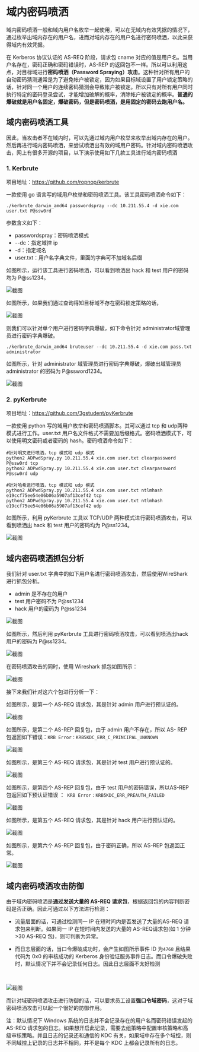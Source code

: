 # 域内密码喷洒

域内密码喷洒一般和域内用户名枚举一起使用，可以在无域内有效凭据的情况下，通过枚举出域内存在的用户名，进而对域内存在的用户名进行密码喷洒，以此来获得域内有效凭据。

在 Kerberos 协议认证的 AS-REQ 阶段，请求包 cname 对应的值是用户名。当用户名存在，密码正确和密码错误时，AS-REP 的返回包不一样。所以可以利用这点，对目标域进行**密码喷洒（Password Spraying）攻击**。这种针对所有用户的自动密码猜测通常是为了避免帐户被锁定，因为如果目标域设置了用户锁定策略的话，针对同一个用户的连续密码猜测会导致帐户被锁定。所以只有对所有用户同时执行特定的密码登录尝试，才能增加破解的概率，消除帐户被锁定的概率。**普通的爆破就是用户名固定，爆破密码，但是密码喷洒，是用固定的密码去跑用户名。**

## 域内密码喷洒工具

因此，当攻击者不在域内时，可以先通过域内用户枚举来枚举出域内存在的用户。然后再进行域内密码喷洒，来尝试喷洒出有效的域用户密码。针对域内密码喷洒攻击，网上有很多开源的项目，以下演示使用如下几款工具进行域内密码喷洒

### 1. Kerbrute

项目地址：https://github.com/ropnop/kerbrute

一款使用 go 语言写的域用户枚举和密码喷洒工具。该工具密码喷洒命令如下：

```
./kerbrute_darwin_amd64 passwordspray --dc 10.211.55.4 -d xie.com user.txt P@ssw0rd
```

参数含义如下：

- passwordspray：密码喷洒模式
- --dc：指定域控 ip
- -d：指定域名
- user.txt：用户名字典文件，里面的字典可不加域名后缀

如图所示，运行该工具进行密码喷洒，可以看到喷洒出 hack 和 test 用户的密码均为 P@ss1234。

![截图](4e8ed8f95c415b20916c2c436c896dee.png)

如图所示，如果我们通过查询得知目标域不存在密码锁定策略的话，

![截图](ba280a62f2e57af4f0ea1fb83045c56f.png)

则我们可以针对单个用户进行密码字典爆破，如下命令针对 administrator域管理员进行密码字典爆破。

```
./kerbrute_darwin_amd64 bruteuser --dc 10.211.55.4 -d xie.com pass.txt administrator
```

如图所示，针对 administrator 域管理员进行密码字典爆破，爆破出域管理员 administrator 的密码为 P@ssword1234。

![截图](8420c8ff427536ad8169eef668e73d18.png)

### 2. pyKerbrute

项目地址：https://github.com/3gstudent/pyKerbrute

一款使用 python 写的域用户枚举和密码喷洒脚本。其可以通过 tcp 和 udp两种模式进行工作。user.txt 用户名文件格式不需要加后缀格式。密码喷洒模式下，可以使用明文密码或者密码的 hash。密码喷洒命令如下：

```
#针对明文进行喷洒，tcp 模式和 udp 模式
python2 ADPwdSpray.py 10.211.55.4 xie.com user.txt clearpassword P@ssw0rd tcp
python2 ADPwdSpray.py 10.211.55.4 xie.com user.txt clearpassword P@ssw0rd udp

#针对哈希进行喷洒，tcp 模式和 udp 模式
python2 ADPwdSpray.py 10.211.55.4 xie.com user.txt ntlmhash e19ccf75ee54e06b06a5907af13cef42 tcp
python2 ADPwdSpray.py 10.211.55.4 xie.com user.txt ntlmhash e19ccf75ee54e06b06a5907af13cef42 udp
```

如图所示，利用 pyKerbrute 工具以 TCP/UDP 两种模式进行密码喷洒攻击，可以看到喷洒出 hack 和 test 用户的密码均为 P@ss1234。

![截图](e86d17dbcdcddbb0f58b4a867430c656.png)

## 域内密码喷洒抓包分析

我们针对 user.txt 字典中的如下用户名进行密码喷洒攻击，然后使用WireShark 进行抓包分析。

-  admin 是不存在的用户
-  test 用户密码不为 P@ss1234
-  hack 用户的密码为 P@ss1234

![截图](f1d475711773477015d2acc9f3df5e6a.png)

如图所示，然后利用 pyKerbrute 工具进行密码喷洒攻击，可以看到喷洒出hack 用户的密码为 P@ss1234。

![截图](0d6d3bded2bea9e18099535357bc6002.png)

在密码喷洒攻击的同时，使用 Wireshark 抓包如图所示：

![截图](ce5c0c41954178486448aabcb2d7a2ff.png)

接下来我们针对这六个包进行分析一下：

如图所示，是第一个 AS-REQ 请求包，其是针对 admin 用户进行预认证的。

![截图](74baee5501c37a7b63776df5660132b1.png)

如图所示，是第二个 AS-REP 回复包，由于 admin 用户不存在，所以 AS- REP 包返回如下错误：`KRB Error：KRB5KDC_ERR_C_PRINCIPAL_UNKNOWN`

![截图](43df87c9381cb4a8f2f3025aff163c55.png)

如图所示，是第三个 AS-REQ 请求包，其是针对 test 用户进行预认证的。

![截图](d84e279e1c6ba099606d58be756d53ab.png)

如图所示，是第四个 AS-REP 回复包，由于 test 用户的密码错误，所以AS-REP 包返回如下预认证错误 ：` KRB Error：KRB5KDC_ERR_PREAUTH_FAILED`

![截图](bb0ecc3fc799234c7a3d655dcc7d28f0.png)

如图所示，是第五个 AS-REQ 请求包，其是针对 hack 用户进行预认证的。

![截图](211a5c53dc8dbced0e70c485b58433d8.png)

如图所示，是第六个 AS-REP 回复包，由于密码正确，所以 AS-REP 包返回正常。

![截图](c459b8f41eee702f74f3edc8ac441963.png)

## 域内密码喷洒攻击防御

由于域内密码喷洒是**通过发送大量的 AS-REQ 请求包**，根据返回包的内容判断密码是否正确。因此可通过以下方法进行检测：

- 流量层面的话，可通过检测同一 IP 在短时间内是否发送了大量的AS-REQ 请求包来判断。如果同一 IP 在短时间内发送的大量的 AS-REQ请求包(如 1 分钟>30 AS-REQ 包)，则可判断为异常。
- 而日志层面的话，当口令爆破成功时，会产生如图所示事件 ID 为`4768` 且结果代码为 0x0 的审核成功的 Kerberos 身份验证服务事件日志。而口令爆破失败时，默认情况下并不会记录任何日志。因此日志层面不太好检测
  
  <br/>

![截图](bd51f7f0622da530b2fd81a5fa96cdae.png)

而针对域密码喷洒攻击进行防御的话，可以要求员工设置**强口令域密码**，这对于域密码喷洒攻击可以起一个很好的防御作用。

注：默认情况下 Windows 系统的日志并不会记录存在的用户名而密码错误发起的 AS-REQ 请求包的日志。如果想开启此记录，需要去组策略中配置审核策略和高级审核策略。并且日志的记录还和通信的 KDC 有关，如果域中存在多个域控，则不同域控上记录的日志并不相同，并不是每个 KDC 上都会记录所有的日志。